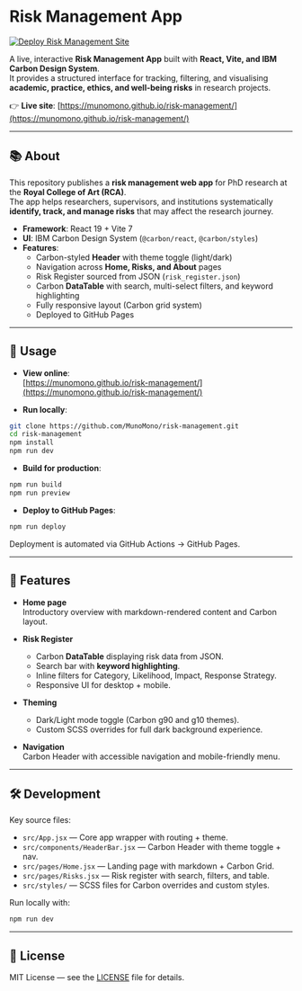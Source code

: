 # Risk Management App

[![Deploy Risk Management Site](https://github.com/MunoMono/risk-management/actions/workflows/deploy.yml/badge.svg)](https://github.com/MunoMono/risk-management/actions/workflows/deploy.yml)

A live, interactive **Risk Management App** built with **React, Vite, and IBM Carbon Design System**.  
It provides a structured interface for tracking, filtering, and visualising **academic, practice, ethics, and well-being risks** in research projects.

👉 **Live site**: [https://munomono.github.io/risk-management/](https://munomono.github.io/risk-management/)

---

## 📚 About

This repository publishes a **risk management web app** for PhD research at the **Royal College of Art (RCA)**.  
The app helps researchers, supervisors, and institutions systematically **identify, track, and manage risks** that may affect the research journey.

- **Framework**: React 19 + Vite 7  
- **UI**: IBM Carbon Design System (`@carbon/react`, `@carbon/styles`)  
- **Features**:
  - Carbon-styled **Header** with theme toggle (light/dark)
  - Navigation across **Home, Risks, and About** pages
  - Risk Register sourced from JSON (`risk_register.json`)
  - Carbon **DataTable** with search, multi-select filters, and keyword highlighting
  - Fully responsive layout (Carbon grid system)
  - Deployed to GitHub Pages

---

## 🚀 Usage

- **View online**:  
  [https://munomono.github.io/risk-management/](https://munomono.github.io/risk-management/)

- **Run locally**:

```bash
git clone https://github.com/MunoMono/risk-management.git
cd risk-management
npm install
npm run dev
```

- **Build for production**:

```bash
npm run build
npm run preview
```

- **Deploy to GitHub Pages**:

```bash
npm run deploy
```

Deployment is automated via GitHub Actions → GitHub Pages.

---

## 🧩 Features

- **Home page**  
  Introductory overview with markdown-rendered content and Carbon layout.

- **Risk Register**  
  - Carbon **DataTable** displaying risk data from JSON.  
  - Search bar with **keyword highlighting**.  
  - Inline filters for Category, Likelihood, Impact, Response Strategy.  
  - Responsive UI for desktop + mobile.

- **Theming**  
  - Dark/Light mode toggle (Carbon g90 and g10 themes).  
  - Custom SCSS overrides for full dark background experience.

- **Navigation**  
  Carbon Header with accessible navigation and mobile-friendly menu.

---

## 🛠 Development

Key source files:

- `src/App.jsx` — Core app wrapper with routing + theme.  
- `src/components/HeaderBar.jsx` — Carbon Header with theme toggle + nav.  
- `src/pages/Home.jsx` — Landing page with markdown + Carbon Grid.  
- `src/pages/Risks.jsx` — Risk register with search, filters, and table.  
- `src/styles/` — SCSS files for Carbon overrides and custom styles.  

Run locally with:

```bash
npm run dev
```

---

## 🔖 License

MIT License — see the [LICENSE](LICENSE) file for details.
